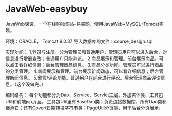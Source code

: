 # JavaWeb-easybuy

JavaWeb课设，一个在线购物网站-易买网，使用JavaWeb+MySQL+Tomcat实现。

环境：ORACLE，  Tomcat 9.0.37
导入数据库的文件：course_design.sql

实现功能：
1.登录与注册。分为管理员和普通用户，管理员用户可以进入后台，对信息进行增删查改；普通用户只能浏览。
2.商品展示和管理。前台展示商品，可以点击看详细信息；后台管理商品信息。
3.商品分类功能。管理员可以进行商品的分类管理。
4.新闻展示和管理。前台展示新闻动态，可以看详细信息；后台管理新闻信息。
5.留言/评论功能。普通用户在前台进行评论。后台管理商品评论信息。（这个没做完。）

编码结构：
每个功能都分为Dao、Service、Servlet三层，外加实体类、工具包Util和前端jsp页面。
工具包Util里有BaseDao类；负责连接数据库，所有Dao类都继承它；还有Covert日期转换字符串类；PageUtil分页类，用于后台分页展示。
